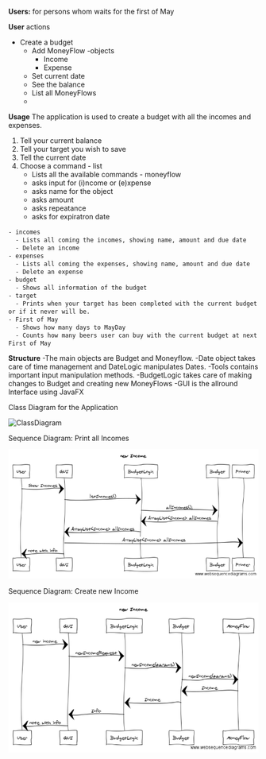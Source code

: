   **Users:** for persons whom waits for the first of May
  
**User** actions
  - Create a budget
    - Add MoneyFlow -objects
      - Income
      - Expense
    - Set current date
    - See the balance
    - List all MoneyFlows
    -
 
**Usage**
  The application is used to create a budget with all the incomes and expenses.
  1. Tell your current balance
  2. Tell your target you wish to save
  3. Tell the current date
  4. Choose a command
    - list
      - Lists all the available commands
    - moneyflow
      - asks input for (i)ncome or (e)xpense
      - asks name for the object
      - asks amount
      - asks repeatance
      - asks for expiratron date

    - incomes
      - Lists all coming the incomes, showing name, amount and due date
      - Delete an income
    - expenses
      - Lists all coming the expenses, showing name, amount and due date
      - Delete an expense
    - budget
      - Shows all information of the budget
    - target
      - Prints when your target has been completed with the current budget or if it never will be.
    - First of May
      - Shows how many days to MayDay
      - Counts how many beers user can buy with the current budget at next First of May
      
**Structure**
-The main objects are Budget and Moneyflow.
-Date object takes care of time management and DateLogic manipulates Dates.
-Tools contains important input manipulation methods.
-BudgetLogic takes care of making changes to Budget and creating new MoneyFlows
-GUI is the allround Interface using JavaFX
      
Class Diagram for the Application

![ClassDiagram](/Documentation/BeerBudget1.png)

Sequence Diagram: Print all Incomes

![Sequence Diagram: add new Income](/Documentation/allIncomes.png)

Sequence Diagram: Create new Income

![Sequence Diagram: Print all Incomes](/Documentation/sequenceNewIncome.png)
